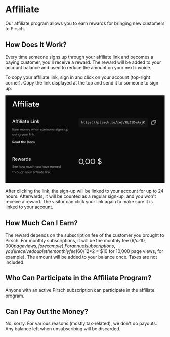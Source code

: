 # Affiliate

Our affiliate program allows you to earn rewards for bringing new customers to Pirsch.

## How Does It Work?

Every time someone signs up through your affiliate link and becomes a paying customer, you'll receive a reward. The reward will be added to your account balance and used to reduce the amount on your next invoice.

To copy your affiliate link, sign in and click on your account (top-right corner). Copy the link displayed at the top and send it to someone to sign up.

![Affiliate Link](../static/affiliate/link.png)

After clicking the link, the sign-up will be linked to your account for up to 24 hours. Afterwards, it will be counted as a regular sign-up, and you won't receive a reward. The visitor can click your link again to make sure it is linked to your account.

## How Much Can I Earn?

The reward depends on the subscription fee of the customer you brought to Pirsch. For monthly subscriptions, it will be the monthly fee ($6 for 10,000 page views, for example). For annual subscriptions, you'll receive double the monthly fee ($60/12*2 = $10 for 10,000 page views, for example). The amount will be added to your balance once. Taxes are not included.

## Who Can Participate in the Affiliate Program?

Anyone with an active Pirsch subscription can participate in the affiliate program.

## Can I Pay Out the Money?

No, sorry. For various reasons (mostly tax-related), we don't do payouts. Any balance left when unsubscribing will be discarded.
